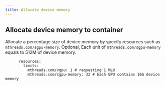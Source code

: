 ```yaml
---
title: Allocate device memory
---
```


## Allocate device memory to container

Allocate a percentage size of device memory by specify resources such as `mthreads.com/sgpu-memory`.
Optional, Each unit of `mthreads.com/sgpu-memory` equals to 512M of device memory.

```
      resources:
        limits:
          mthreads.com/vgpu: 1 # requesting 1 MLU
          mthreads.com/sgpu-memory: 32 # Each GPU contains 16G device memory
```
